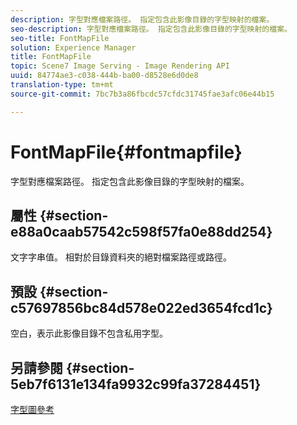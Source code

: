 ```yaml
---
description: 字型對應檔案路徑。 指定包含此影像目錄的字型映射的檔案。
seo-description: 字型對應檔案路徑。 指定包含此影像目錄的字型映射的檔案。
seo-title: FontMapFile
solution: Experience Manager
title: FontMapFile
topic: Scene7 Image Serving - Image Rendering API
uuid: 84774ae3-c038-444b-ba00-d8528e6d0de8
translation-type: tm+mt
source-git-commit: 7bc7b3a86fbcdc57cfdc31745fae3afc06e44b15

---
```



# FontMapFile{#fontmapfile}

字型對應檔案路徑。 指定包含此影像目錄的字型映射的檔案。

## 屬性 {#section-e88a0caab57542c598f57fa0e88dd254}

文字字串值。 相對於目錄資料夾的絕對檔案路徑或路徑。

## 預設 {#section-c57697856bc84d578e022ed3654fcd1c}

空白，表示此影像目錄不包含私用字型。

## 另請參閱 {#section-5eb7f6131e134fa9932c99fa37284451}

[字型圖參考](../../../../../is-api/image-catalog/image-serving-api-ref/c-image-catalog-reference/c-font-map-reference/c-font-map-reference.md#concept-f81f319d03c646c5a8ef87b3277dd37d)
